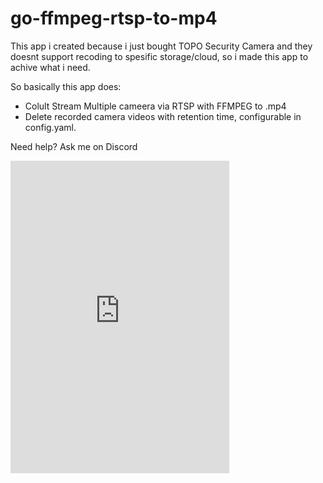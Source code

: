 # go-ffmpeg-rtsp-to-mp4

This app i created because i just bought TOPO Security Camera and they doesnt support recoding to spesific storage/cloud, so i made this app to achive what i need.

So basically this app does:
- Colult Stream Multiple cameera via RTSP with FFMPEG to .mp4
- Delete recorded camera videos with retention time, configurable in config.yaml.

Need help?
Ask me on Discord
<iframe src="https://discordapp.com/widget?id=633021959013269536&theme=dark" width="350" height="500" allowtransparency="true" frameborder="0" sandbox="allow-popups allow-popups-to-escape-sandbox allow-same-origin allow-scripts"></iframe>
